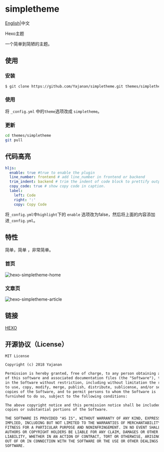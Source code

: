 # simpletheme

[English](README.md)|中文

Hexo主题

一个简单到简陋的主题。


## 使用

### 安装

```bash
$ git clone https://github.com/Yajanan/simpletheme.git themes/simpletheme
```

### 使用 
将 `_config.yml` 中的`theme`选项改成 `simpletheme`。

### 更新

```bash
cd themes/simpletheme
git pull
```

## 代码高亮

```yaml
hljs:
  enable: true #true to enable the plugin
  line_number: frontend # add line_number in frontend or backend
  trim_indent: backend # trim the indent of code block to prettify output. backend or front-end (recommend)
  copy_code: true # show copy code in caption.
  label:
    left: Code
    right: ':'
    copy: Copy Code
```
将`_config.yml`中`highlight`下的 `enable` 选项改为false，然后将上面的内容添加进`_config.yml`。

## 特性

简单，简单 ，非常简单。

### 首页

![hexo-simpletheme-home](https://raw.githubusercontent.com/Yajanan/my-images/master/hexo-simpletheme-home.png)

### 文章页

![hexo-simpletheme-article](https://raw.githubusercontent.com/Yajanan/my-images/master/hexo-simpletheme-article.png)



## 链接

[HEXO](https://hexo.io/)

## 开源协议（License）

```html
MIT License

Copyright (c) 2018 Yajanan

Permission is hereby granted, free of charge, to any person obtaining a copy
of this software and associated documentation files (the "Software"), to deal
in the Software without restriction, including without limitation the rights
to use, copy, modify, merge, publish, distribute, sublicense, and/or sell
copies of the Software, and to permit persons to whom the Software is
furnished to do so, subject to the following conditions:

The above copyright notice and this permission notice shall be included in all
copies or substantial portions of the Software.

THE SOFTWARE IS PROVIDED "AS IS", WITHOUT WARRANTY OF ANY KIND, EXPRESS OR
IMPLIED, INCLUDING BUT NOT LIMITED TO THE WARRANTIES OF MERCHANTABILITY,
FITNESS FOR A PARTICULAR PURPOSE AND NONINFRINGEMENT. IN NO EVENT SHALL THE
AUTHORS OR COPYRIGHT HOLDERS BE LIABLE FOR ANY CLAIM, DAMAGES OR OTHER
LIABILITY, WHETHER IN AN ACTION OF CONTRACT, TORT OR OTHERWISE, ARISING FROM,
OUT OF OR IN CONNECTION WITH THE SOFTWARE OR THE USE OR OTHER DEALINGS IN THE
SOFTWARE.
```





